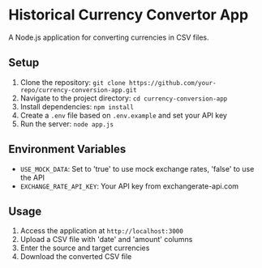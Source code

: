 # Historical Currency Convertor App

A Node.js application for converting currencies in CSV files.

## Setup

1. Clone the repository: `git clone https://github.com/your-repo/currency-conversion-app.git`
2. Navigate to the project directory: `cd currency-conversion-app`
3. Install dependencies: `npm install`
4. Create a `.env` file based on `.env.example` and set your API key
5. Run the server: `node app.js`

## Environment Variables

- `USE_MOCK_DATA`: Set to 'true' to use mock exchange rates, 'false' to use the API
- `EXCHANGE_RATE_API_KEY`: Your API key from exchangerate-api.com

## Usage

1. Access the application at `http://localhost:3000`
2. Upload a CSV file with 'date' and 'amount' columns
3. Enter the source and target currencies
4. Download the converted CSV file
